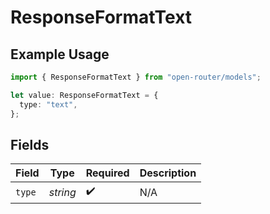 # ResponseFormatText

## Example Usage

```typescript
import { ResponseFormatText } from "open-router/models";

let value: ResponseFormatText = {
  type: "text",
};
```

## Fields

| Field              | Type               | Required           | Description        |
| ------------------ | ------------------ | ------------------ | ------------------ |
| `type`             | *string*           | :heavy_check_mark: | N/A                |